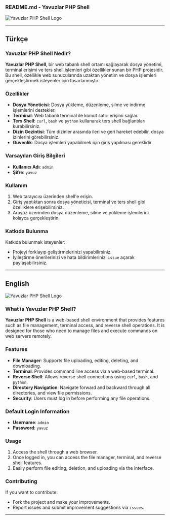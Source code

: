 ### README.md - Yavuzlar PHP Shell

![Yavuzlar PHP Shell Logo](https://yavuzlar.org/logo/footer-logo.png)

---

## Türkçe

### Yavuzlar PHP Shell Nedir?

**Yavuzlar PHP Shell**, bir web tabanlı shell ortamı sağlayarak dosya yönetimi, terminal erişimi ve ters shell işlemleri gibi özellikler sunan bir PHP projesidir. Bu shell, özellikle web sunucularında uzaktan yönetim ve dosya işlemleri gerçekleştirmek isteyenler için tasarlanmıştır.

### Özellikler

- **Dosya Yöneticisi**: Dosya yükleme, düzenleme, silme ve indirme işlemlerini destekler.
- **Terminal**: Web tabanlı terminal ile komut satırı erişimi sağlar.
- **Ters Shell**: `curl`, `bash` ve `python` kullanarak ters shell bağlantıları kurabilirsiniz.
- **Dizin Gezintisi**: Tüm dizinler arasında ileri ve geri hareket edebilir, dosya izinlerini görebilirsiniz.
- **Güvenlik**: Dosya işlemleri yapabilmek için giriş yapılması gereklidir.

### Varsayılan Giriş Bilgileri

- **Kullanıcı Adı**: `admin`
- **Şifre**: `yavuz`

### Kullanım

1. Web tarayıcısı üzerinden shell'e erişin.
2. Giriş yaptıktan sonra dosya yöneticisi, terminal ve ters shell gibi özelliklere erişebilirsiniz.
3. Arayüz üzerinden dosya düzenleme, silme ve yükleme işlemlerini kolayca gerçekleştirin.

### Katkıda Bulunma

Katkıda bulunmak isteyenler:
- Projeyi forklayıp geliştirmelerinizi yapabilirsiniz.
- İyileştirme önerilerinizi ve hata bildirimlerinizi `issue` açarak paylaşabilirsiniz.

---

## English

![Yavuzlar PHP Shell Logo](https://yavuzlar.org/logo/footer-logo.png)

### What is Yavuzlar PHP Shell?

**Yavuzlar PHP Shell** is a web-based shell environment that provides features such as file management, terminal access, and reverse shell operations. It is designed for those who need to manage files and execute commands on web servers remotely.

### Features

- **File Manager**: Supports file uploading, editing, deleting, and downloading.
- **Terminal**: Provides command line access via a web-based terminal.
- **Reverse Shell**: Allows reverse shell connections using `curl`, `bash`, and `python`.
- **Directory Navigation**: Navigate forward and backward through all directories, and view file permissions.
- **Security**: Users must log in before performing any file operations.

### Default Login Information

- **Username**: `admin`
- **Password**: `yavuz`

### Usage

1. Access the shell through a web browser.
2. Once logged in, you can access the file manager, terminal, and reverse shell features.
3. Easily perform file editing, deletion, and uploading via the interface.

### Contributing

If you want to contribute:
- Fork the project and make your improvements.
- Report issues and submit improvement suggestions via `issues`.

---
